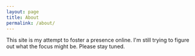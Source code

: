 ```yaml
---
layout: page
title: About
permalink: /about/
---
```


This site is my attempt to foster a presence online. I'm still trying to figure out what the focus might be. Please stay tuned.